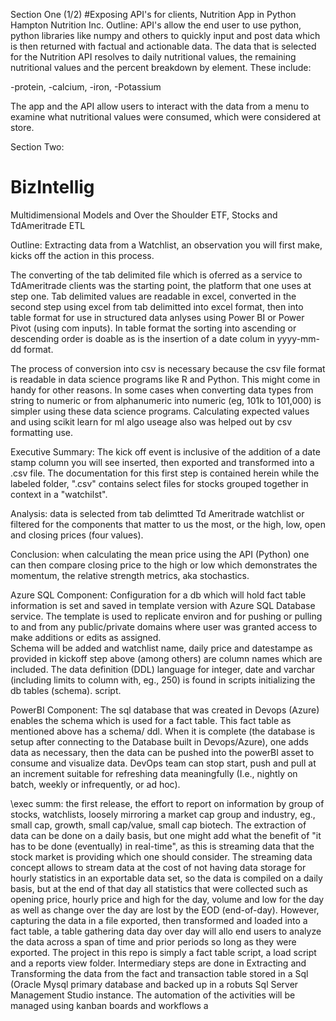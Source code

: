 Section One (1/2)
#Exposing API's for clients, Nutrition App in Python Hampton Nutrition Inc.
Outline:
API's allow the end user to use python, python libraries like numpy and others to quickly input and post data which is then returned with factual and actionable data.  The data that is selected for the Nutrition
API resolves to daily nutritional values, the remaining nutritional values and the percent breakdown by element.  These include:

-protein,
-calcium,
-iron,
-Potassium

The app and the API allow users to interact with the data from a menu to examine
what nutritional values were consumed, which were considered at store.

Section Two:
# BizIntellig
Multidimensional Models and Over the Shoulder ETF, Stocks and TdAmeritrade ETL

Outline:
Extracting data from a Watchlist, an observation you will first make, kicks off the action in this process.  

The converting of the tab delimited file which is oferred as a service to TdAmeritrade clients was the starting point, the platform that one uses at step one.  Tab delimited values are readable in excel, converted in the second step using excel from tab delimitted into excel format, then into table format for use in structured data anlyses using Power BI or Power Pivot (using com inputs).  In table format the sorting into ascending or descending order is doable as is the insertion of a date colum in yyyy-mm-dd format.  

The process of conversion into csv is necessary because the csv file format is readable in data science programs like R and Python.  This might come in handy for other reasons.  In some cases when converting data types from string to numeric or from alphanumeric into numeric (eg, 101k to 101,000) is simpler using these data science programs.  Calculating expected values and using scikit learn for ml algo useage also was helped out by csv formatting use.

Executive Summary:  The kick off event is inclusive of the addition of a date stamp column you will see inserted, then exported and transformed into a .csv file.  The documentation for this first step is contained herein while the labeled folder, ".csv" contains select files for stocks grouped together in context in a "watchilst".  

Analysis:  data is selected from tab delimtted Td Ameritrade watchlist or filtered for the components that matter to us the most, or the high, low, open and closing prices (four values).

Conclusion:  when calculating the mean price using the API (Python) one can then compare closing price to the high or low which demonstrates the momentum, the relative strength metrics, aka stochastics.

  Azure SQL Component:
  Configuration for a db which will hold fact table information is set and saved in template version with Azure SQL Database service.  The template is used to replicate
  environ and for pushing or pulling to and from any public/private domains where user was granted access to make additions or edits as assigned.  
  Schema will be added and watchlist name, daily price and datestampe as provided in kickoff step above (among others) are column names which are included.  The data
  definition (DDL) language for integer, date and varchar (including limits to column with, eg., 250) is found in scripts initializing the db tables (schema).
  script.


   PowerBI Component:
   The sql database that was created in Devops (Azure) enables the schema which is used for a fact table.  This fact table as mentioned above has a schema/ ddl.  When it is complete (the database is setup after connecting to the Database built in Devops/Azure), one adds data as necessary, then the data can be pushed into the powerBI asset to consume and visualize data.  DevOps team can stop start, push and pull at an increment suitable for refreshing data meaningfully (I.e., nightly on batch, weekly or infrequently, or ad hoc).  
   
   \\exec summ:  the first release, the effort to report on information by group of stocks, watchlists, loosely mirroring a market cap group and industry, eg., small cap, growth, small cap/value, small cap biotech.  The extraction of data can be done on a daily basis, but one might add what the benefit of "it has to be done  (eventually) in real-time", as this is streaming data that the stock market is providing which one should consider.  The streaming data concept allows to stream data at the cost of not having data storage for hourly statistics in an exportable data set, so the data is compiled on a daily basis, but at the end of that day all statistics that were collected such as opening price, hourly price and high for the day, volume and low for the day as well as change over the day are lost by the EOD (end-of-day).  However, capturing the data in a file exported, then transformed and loaded into a fact table, a table gathering data day over day will allo end users to analyze the data across a span of time and prior periods so long as they were exported.  The project in this repo is simply a fact table script, a load script and a reports view folder.  Intermediary steps are done in Extracting and Transforming the data from the fact and transaction table stored in a Sql (Oracle Mysql primary database and backed up in a robuts Sql Server Management Studio instance.  The automation of the activities will be managed using kanban boards and workflows a
